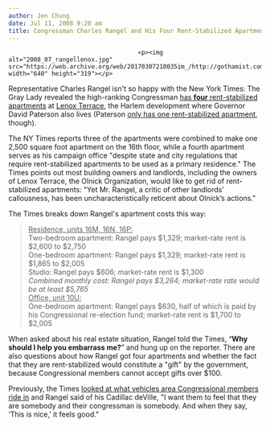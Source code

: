 ```yaml
---
author: Jen Chung
date: Jul 11, 2008 9:20 am
title: Congressman Charles Rangel and His Four Rent-Stabilized Apartments
---
```


	
										<p><img alt="2008_07_rangellenox.jpg" src="https://web.archive.org/web/20170307210035im_/http://gothamist.com/attachments/jen/2008_07_rangellenox.jpg" width="640" height="319"></p>

<p>Representative Charles Rangel isn&apos;t so happy with the New York Times:  The Gray Lady revealed the high-ranking Congressman <a href="https://web.archive.org/web/20170307210035/http://www.nytimes.com/2008/07/11/nyregion/11rangel.html?ref=nyregion">has <b>four</b> rent-stabilized apartments</a> at <a href="https://web.archive.org/web/20170307210035/http://www.olnick.com/residential/lenox/">Lenox Terrace</a>, the Harlem development where Governor David Paterson also lives (Paterson <a href="https://web.archive.org/web/20170307210035/http://gothamist.com/2008/05/16/governor_paters_2.php">only has one rent-stabilized apartment</a>, though).</p>

<p>The NY Times reports three of the apartments were combined to make one 2,500 square foot apartment on the 16th floor, while a fourth apartment serves as his campaign office &quot;despite state and city regulations that require rent-stabilized apartments to be used as a primary residence.&quot;  The Times points out most building owners and landlords, including the owners of Lenox Terrace, the Olnick Organization, would like to get rid of rent-stabilized apartments: &quot;Yet Mr. Rangel, a critic of other landlords&#x2019; callousness, has been uncharacteristically reticent about Olnick&#x2019;s actions.&quot;</p>

<p>The Times breaks down Rangel&apos;s apartment costs this way:</p><blockquote><u>Residence, units 16M, 16N, 16P:</u><br>
Two-bedroom apartment:  Rangel pays $1,329; market-rate rent is $2,600 to $2,750<br>
One-bedroom apartment:  Rangel pays $1,329; market-rate rent is $1,865 to $2,005<br>
Studio: Rangel pays $606; market-rate rent is $1,300<br>
<i>Combined monthly cost: Rangel pays $3,264; market-rate rate would be at least $5,765</i><br>
<u>Office, unit 10U:  </u><br>
One-bedroom apartment: Rangel pays $630, half of which is paid by his Congressional re-election fund; market-rate rent is $1,700 to $2,005<br></blockquote>When asked about his real estate situation, Rangel told the Times, &#x201C;<strong>Why should I help you embarrass me?</strong>&#x201D; and hung up on the reporter.  There are also questions about how Rangel got four apartments and whether the fact that they are rent-stabilized would constitute a &quot;gift&quot; by the government, because Congressional members cannot accept gifts over $100.  <p></p>

<p>Previously, the Times <a href="https://web.archive.org/web/20170307210035/http://gothamist.com/2008/05/01/looking_at_what.php">looked at what vehicles area Congressional members ride in</a> and Rangel said of his Cadillac deVille, &quot;I want them to feel that they are somebody and their congressman is somebody. And when they say, &#x2018;This is nice,&#x2019; it feels good.&quot;</p>					
										
									
				